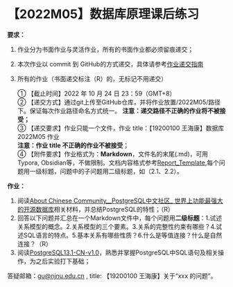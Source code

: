 # 【2022M05】数据库原理课后练习

**要求：**
1. 作业分为书面作业与灵活作业，所有的书面作业都必须留痕递交； 
2. 本次作业以 commit 到 GitHub的方式递交，具体请参考[作业递交指南](https://github.com/njnucsta2022/DB2022FALL/blob/main/Homework_Submission_Guidelines.pdf)
3. 所有的作业（书面递交标注（R）的，无标记不用递交）

	① 【截止时间】2022 年 10 月 24 日 23：59（GMT+8）  
	② 【递交方式】通过git上传至GitHub仓库，并将作业放置/2022M05/路径下。保证每次作业路径命名方式统一。
		**注意：递交路径不正确的作业将不被接受；**  
	③ 【递交要求】作业只能一个文件，作业 title：【19200100 王海康】数据库 2022M05 作业	
		**注意：作业 title 不正确的作业不被接受**；  
	④ 【附件要求】作业格式为：**Markdown**，文件名的末尾(.md)，可用Typora, Obsidian等，不做限制。文档内容格式参考[Report_Template](https://github.com/njnucsta2022/DB2022FALL/blob/main/2022M03/Report_Template.md),每个问题用一级标题，问题中的子问题用二级标题，如（2.1、2.2）。

**作业：** 
1. 阅读[About Chinese Community__PostgreSQL中文社区_ 世界上功能最强大的开源数据库](https://github.com/njnucsta2022/DB2022FALL/blob/main/Resources/%E3%80%90%E9%98%85%E8%AF%BB%E6%9D%90%E6%96%99%E3%80%91About%20Chinese%20Community__PostgreSQL%E4%B8%AD%E6%96%87%E7%A4%BE%E5%8C%BA_%20%E4%B8%96%E7%95%8C%E4%B8%8A%E5%8A%9F%E8%83%BD%E6%9C%80%E5%BC%BA%E5%A4%A7%E7%9A%84%E5%BC%80%E6%BA%90%E6%95%B0%E6%8D%AE%E5%BA%93.._.pdf)相关材料，并总结PostgreSQL的特性；（R）
2. 回答以下问题并汇总在一个Markdown文件中，每个问题用**二级标题**：1.试述关系模型的概念。2.关系模型的三个要素。3.关系的完整性约束有哪些？4.试述SQL语言的特点。5.基本关系有哪些性质？6.什么是等值连接？什么是自然连接？（R）
3. 阅读[PostgreSQL13.1-CN-v1.0](https://github.com/njnucsta2022/DB2022FALL/blob/main/Resources/%5Bebook%5D%20PostgreSQL13.1-CN-v1.0.pdf)，熟悉并掌握PostgreSQL中SQL语句及相关操作，为之后实验打下基础；


答疑邮箱：gu@njnu.edu.cn , title: 【19200100 王海康】关于“xxx 的问题”。